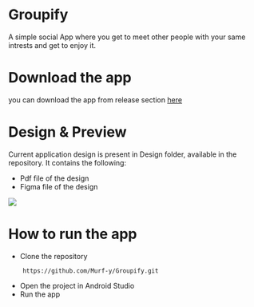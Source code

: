 # Groupify

A simple social App where you get to meet other people with your same intrests and get to enjoy it.

# Download the app
you can download the app from release section [here](https://github.com/Murf-y/Groupify.git)

# Design & Preview
Current application design is present in Design folder, available in the repository. It contains the following:
- Pdf file of the design
- Figma file of the design

<img src="./Design/preview.">

# How to run the app
- Clone the repository 
```
    https://github.com/Murf-y/Groupify.git
```

- Open the project in Android Studio
- Run the app
